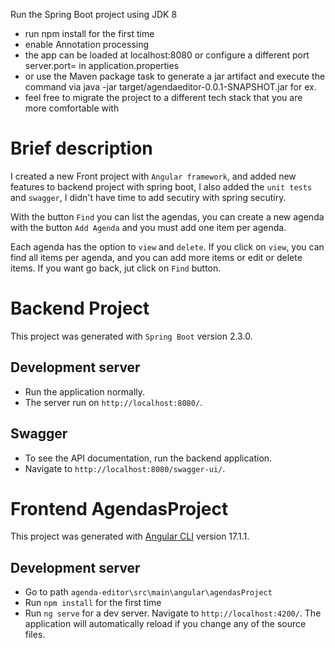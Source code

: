 Run the Spring Boot project using JDK 8
- run npm install for the first time
- enable Annotation processing
- the app can be loaded at localhost:8080 or configure a different port server.port= in application.properties
- or use the Maven package task to generate a jar artifact and execute the command via java -jar target/agendaeditor-0.0.1-SNAPSHOT.jar for ex.
- feel free to migrate the project to a different tech stack that you are more comfortable with

# Brief description

I created a new Front project with `Angular framework`, and added new features to backend project with spring boot, I also added the `unit tests` and `swagger`, 
I didn't have time to add secutiry with spring secutiry.

With the button `Find` you can list the agendas, you can create a new agenda with the button `Add Agenda` and you must add one item per agenda.

Each agenda has the option to `view` and `delete`. If you click on `view`, you can find all items per agenda, and you can add more items or edit or delete items.
If you want go back, jut click on `Find` button.

# Backend Project

This project was generated with `Spring Boot` version 2.3.0.

## Development server

- Run the application normally.
- The server run on `http://localhost:8080/`.

## Swagger

- To see the API documentation, run the backend application.
- Navigate to `http://localhost:8080/swagger-ui/`.

# Frontend AgendasProject

This project was generated with [Angular CLI](https://github.com/angular/angular-cli) version 17.1.1.

## Development server

- Go to path `agenda-editor\src\main\angular\agendasProject`
- Run `npm install` for the first time
- Run `ng serve` for a dev server. Navigate to `http://localhost:4200/`. The application will automatically reload if you change any of the source files.

